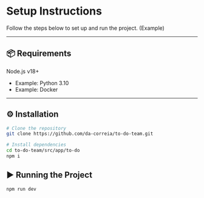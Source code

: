 # Setup Instructions

Follow the steps below to set up and run the project. (Example)

---

## 📦 Requirements
Node.js v18+
- Example: Python 3.10
- Example: Docker

---

## ⚙️ Installation
``` bash
# Clone the repository
git clone https://github.com/da-correia/to-do-team.git

# Install dependencies
cd to-do-team/src/app/to-do
npm i
```

## ▶️ Running the Project
``` bash
npm run dev
```
